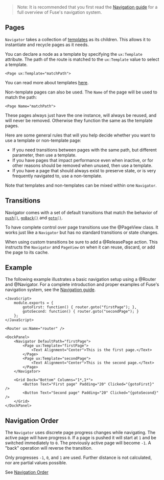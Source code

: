 > Note: It is recommended that you first read the [Navigation guide](/docs/navigation/navigation) for a full overview of Fuse's navigation system.

## Pages

`Navigator` takes a collection of [templates](/docs/basics/creating-components#templates-ux-template) as its children.
This allows it to instantiate and recycle pages as it needs.

You can declare a node as a template by specifying the `ux:Template` attribute. The path of the route is matched to the `ux:Template` value to select a template.

	<Page ux:Template="matchPath">

You can read more about templates [here](/docs/basics/creating-components#templates-ux-template).

Non-template pages can also be used. The `Name` of the page will be used to match the path:

	<Page Name="matchPath">
	
These pages always just have the one instance, will always be reused, and will never be removed. Otherwise they function the same as the template pages.

Here are some general rules that will you help decide whether you want to use a template or non-template page:

- If you need transitions between pages with the same path, but different parameter, then use a template.
- If you have pages that impact performance even when inactive, or for other reasons should be removed when unused, then use a template.
- If you have a page that should always exist to preserve state, or is very frequently navigated to, use a non-template.

Note that templates and non-templates can be mixed within one `Navigator`.

## Transitions

Navigator comes with a set of default transitions that match the behavior of
[`push()`](/docs/fuse/navigation/router/push_0f0d575d),
[`goBack()`](/docs/fuse/navigation/router/goback_0f0d575d) and
[`goto()`](/docs/fuse/navigation/router/goto_0f0d575d).

To have complete control over page transitions use the @PageView class. It works just like a `Navigator` but has no standard transitions or state changes.

When using custom transitions be sure to add a @ReleasePage action. This instructs the `Navigator` and `PageView` on when it can reuse, discard, or add the page to its cache.

## Example
	
The following example illustrates a basic navigation setup using a @Router and @Navigator.
For a complete introduction and proper examples of Fuse's navigation system, see the [Navigation guide](/docs/navigation/navigation).
	
	<JavaScript>
		module.exports = {
			gotoFirst: function() { router.goto("firstPage"); },
			gotoSecond: function() { router.goto("secondPage"); }
		};
	</JavaScript>

	<Router ux:Name="router" />

	<DockPanel>
		<Navigator DefaultPath="firstPage">
			<Page ux:Template="firstPage">
				<Text Alignment="Center">This is the first page.</Text>
			</Page>
			<Page ux:Template="secondPage">
				<Text Alignment="Center">This is the second page.</Text>
			</Page>
		</Navigator>
		
		<Grid Dock="Bottom" Columns="1*,1*">
			<Button Text="First page" Padding="20" Clicked="{gotoFirst}" />
			<Button Text="Second page" Padding="20" Clicked="{gotoSecond}" />
		</Grid>
	</DockPanel>
	
## Navigation Order

The `Navigator` uses discrete page progress changes while navigating. The active page will have progress `0`. If a page is pushed it will start at `1` and be switched immediately to `0`. The previously active page will become `-1`. A "back" operation will reverse the transition.

Only progresses `-1`, `0`, and `1` are used. Further distance is not calculated, nor are partial values possible.

See [Navigation Order](articles:navigation/navigationorder.md)
